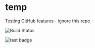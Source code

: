 # temp
Testing GitHub features - ignore this repo

![Build Status](https://github.com/ggchappell/temp/actions/workflows/build.yml/badge.svg)

![test badge](https://img.shields.io/badge/abc-def-blue)
